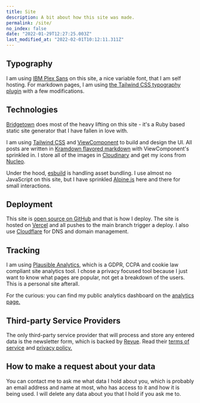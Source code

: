 ```yaml
---
title: Site
description: A bit about how this site was made.
permalink: /site/
no_index: false
date: "2022-01-29T12:27:25.003Z"
last_modified_at: "2022-02-01T10:12:11.311Z"
---
```


## Typography

I am using [IBM Plex Sans][1] on this site, a nice variable font, that I am self hosting. For markdown pages, I am using [the Tailwind CSS typography plugin][2] with a few modifications.

## Technologies

[Bridgetown][3] does most of the heavy lifting on this site - it's a Ruby based static site generator that I have fallen in love with.

I am using [Tailwind CSS][4] and [ViewComponent][5] to build and design the UI. All posts are written in [Kramdown flavored markdown][6] with ViewComponent's sprinkled in. I store all of the images in [Cloudinary][7] and get my icons from [Nucleo][8].

Under the hood, [esbuild][9] is handling asset bundling. I use almost no JavaScript on this site, but I have sprinkled [Alpine.js][10] here and there for small interactions.

## Deployment

This site is [open source on GitHub][11] and that is how I deploy. The site is hosted on [Vercel][12] and all pushes to the main branch trigger a deploy. I also use [Cloudflare][13] for DNS and domain management.

## Tracking

I am using [Plausible Analytics][14], which is a GDPR, CCPA and cookie law compliant site analytics tool. I chose a privacy focused tool because I just want to know what pages are popular, not get a breakdown of the users. This is a personal site afterall.

For the curious: you can find my public analytics dashboard on the [analytics page.][15]

## Third-party Service Providers

The only third-party service provider that will process and store any entered data is the newsletter form, which is backed by [Revue][16]. Read their [terms of service][17] and [privacy policy.][18]

## How to make a request about your data

You can contact me to ask me what data I hold about you, which is probably an email address and name at most, who has access to it and how it is being used. I will delete any data about you that I hold if you ask me to.

[1]: https://www.ibm.com/plex/
[2]: https://github.com/tailwindlabs/tailwindcss-typography
[3]: https://bridgetownrb.com
[4]: https://tailwindcss.com
[5]: https://viewcomponent.org
[6]: https://kramdown.gettalong.org
[7]: https://cloudinary.com/invites/lpov9zyyucivvxsnalc5/ztosjslptijb8cyexrrt?t=default
[8]: https://nucleoapp.com/?ref=11689
[9]: https://esbuild.github.io
[10]: https://alpinejs.dev
[11]: https://github.com/andrewmcodes/andrewm-codes-site
[11]: https://github.com/andrewmcodes/andrewm.codes
[12]: https://vercel.com/
[13]: https://www.cloudflare.com
[14]: https://plausible.io/
[15]: /site/analytics/
[16]: https://www.getrevue.co
[17]: https://www.getrevue.co/terms
[18]: https://www.getrevue.co/privacy
